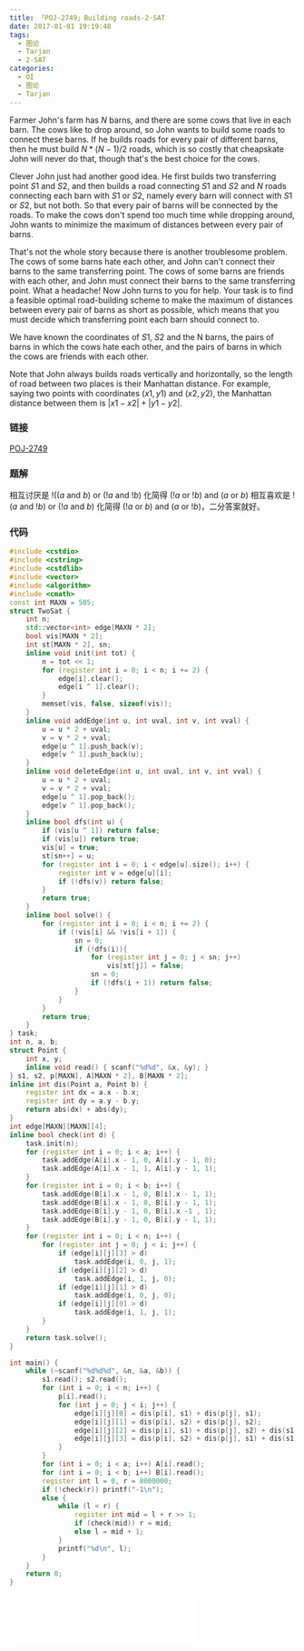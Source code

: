```yaml
---
title: 「POJ-2749」Building roads-2-SAT
date: 2017-01-01 19:19:48
tags:
  - 图论
  - Tarjan
  - 2-SAT
categories:
  - OI
  - 图论
  - Tarjan
---
```

Farmer John's farm has $N$ barns, and there are some cows that live in each barn. The cows like to drop around, so John wants to build some roads to connect these barns. If he builds roads for every pair of different barns, then he must build $N * (N - 1) / 2$ roads, which is so costly that cheapskate John will never do that, though that's the best choice for the cows.
<!-- more -->
Clever John just had another good idea. He first builds two transferring point $S1$ and $S2$, and then builds a road connecting $S1$ and $S2$ and $N$ roads connecting each barn with $S1$ or $S2$, namely every barn will connect with $S1$ or $S2$, but not both. So that every pair of barns will be connected by the roads. To make the cows don't spend too much time while dropping around, John wants to minimize the maximum of distances between every pair of barns.

That's not the whole story because there is another troublesome problem. The cows of some barns hate each other, and John can't connect their barns to the same transferring point. The cows of some barns are friends with each other, and John must connect their barns to the same transferring point. What a headache! Now John turns to you for help. Your task is to find a feasible optimal road-building scheme to make the maximum of distances between every pair of barns as short as possible, which means that you must decide which transferring point each barn should connect to.

We have known the coordinates of $S1$, $S2$ and the N barns, the pairs of barns in which the cows hate each other, and the pairs of barns in which the cows are friends with each other.

Note that John always builds roads vertically and horizontally, so the length of road between two places is their Manhattan distance. For example, saying two points with coordinates $(x1, y1)$ and $(x2, y2)$, the Manhattan distance between them is $|x1 - x2| + |y1 - y2|$.
### 链接
[POJ-2749](http://poj.org/problem?id=2749)
### 题解
相互讨厌是 $!((a$ and $b)$ or $(!a$ and $!b)$ 化简得 $(!a$ or $!b)$ and $(a$ or $b)$ 相互喜欢是 $!(a$ and $!b)$ or $(!a$ and $b)$ 化简得 $(!a$ or $b)$ and $(a$ or $!b)$，二分答案就好。
### 代码
``` cpp
#include <cstdio>
#include <cstring>
#include <cstdlib>
#include <vector>
#include <algorithm>
#include <cmath>
const int MAXN = 505;
struct TwoSat {
    int n;
    std::vector<int> edge[MAXN * 2];
    bool vis[MAXN * 2];
    int st[MAXN * 2], sn;
    inline void init(int tot) {
        n = tot << 1;
        for (register int i = 0; i < n; i += 2) {
            edge[i].clear();
            edge[i ^ 1].clear();
        }
        memset(vis, false, sizeof(vis));
    }
    inline void addEdge(int u, int uval, int v, int vval) {
        u = u * 2 + uval;
        v = v * 2 + vval;
        edge[u ^ 1].push_back(v);
        edge[v ^ 1].push_back(u);
    }
    inline void deleteEdge(int u, int uval, int v, int vval) {
        u = u * 2 + uval;
        v = v * 2 + vval;
        edge[u ^ 1].pop_back();
        edge[v ^ 1].pop_back();
    }
    inline bool dfs(int u) {
        if (vis[u ^ 1]) return false;
        if (vis[u]) return true;
        vis[u] = true;
        st[sn++] = u;
        for (register int i = 0; i < edge[u].size(); i++) {
            register int v = edge[u][i];
            if (!dfs(v)) return false;
        }
        return true;
    }
    inline bool solve() {
        for (register int i = 0; i < n; i += 2) {
            if (!vis[i] && !vis[i + 1]) {
                sn = 0;
                if (!dfs(i)){
                    for (register int j = 0; j < sn; j++)
                        vis[st[j]] = false;
                    sn = 0;
                    if (!dfs(i + 1)) return false;
                }
            }
        }
        return true;
    }
} task;
int n, a, b;
struct Point {
    int x, y;
    inline void read() { scanf("%d%d", &x, &y); }
} s1, s2, p[MAXN], A[MAXN * 2], B[MAXN * 2];
inline int dis(Point a, Point b) {
    register int dx = a.x - b.x;
    register int dy = a.y - b.y;
    return abs(dx) + abs(dy);
}
int edge[MAXN][MAXN][4];
inline bool check(int d) {
    task.init(n);
    for (register int i = 0; i < a; i++) {
        task.addEdge(A[i].x - 1, 0, A[i].y - 1, 0);
        task.addEdge(A[i].x - 1, 1, A[i].y - 1, 1);
    }
    for (register int i = 0; i < b; i++) {
        task.addEdge(B[i].x - 1, 0, B[i].x - 1, 1);
        task.addEdge(B[i].x - 1, 0, B[i].y - 1, 1);
        task.addEdge(B[i].y - 1, 0, B[i].x -1 , 1);
        task.addEdge(B[i].y - 1, 0, B[i].y - 1, 1);
    }
    for (register int i = 0; i < n; i++) {
        for (register int j = 0; j < i; j++) {
            if (edge[i][j][3] > d)
                task.addEdge(i, 0, j, 1);
            if (edge[i][j][2] > d)
                task.addEdge(i, 1, j, 0);
            if (edge[i][j][1] > d)
                task.addEdge(i, 0, j, 0);
            if (edge[i][j][0] > d)
                task.addEdge(i, 1, j, 1);
        }
    }
    return task.solve();
}

int main() {
    while (~scanf("%d%d%d", &n, &a, &b)) {
        s1.read(); s2.read();
        for (int i = 0; i < n; i++) {
            p[i].read();
            for (int j = 0; j < i; j++) {
                edge[i][j][0] = dis(p[i], s1) + dis(p[j], s1);
                edge[i][j][1] = dis(p[i], s2) + dis(p[j], s2);
                edge[i][j][2] = dis(p[i], s1) + dis(p[j], s2) + dis(s1, s2);
                edge[i][j][3] = dis(p[i], s2) + dis(p[j], s1) + dis(s1, s2);
            }
        }
        for (int i = 0; i < a; i++) A[i].read();
        for (int i = 0; i < b; i++) B[i].read();
        register int l = 0, r = 8000000;
        if (!check(r)) printf("-1\n");
        else {
            while (l < r) {
                register int mid = l + r >> 1;
                if (check(mid)) r = mid;
                else l = mid + 1;
            }
            printf("%d\n", l);
        }
    }
    return 0;
}
```
<iframe frameborder="no" border="0" marginwidth="0" marginheight="0" width=330 height=86 src="//music.163.com/outchain/player?type=2&id=26107975&auto=1&height=66"></iframe>
